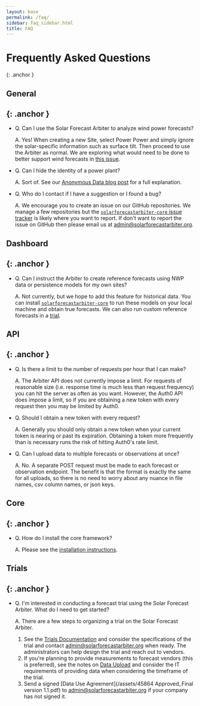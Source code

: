 ```yaml
---
layout: base
permalink: /faq/
sidebar: faq_sidebar.html
title: FAQ
---
```

<link href="/css/faq.css" type="text/css" rel="stylesheet">

# Frequently Asked Questions
{: .anchor }

## General
{: .anchor }
---

- Q. Can I use the Solar Forecast Arbiter to analyze wind power forecasts?

  A. Yes! When creating a new Site, select Power Power and simply ignore
the solar-specific information such as surface tilt. Then proceed to use
the Arbiter as normal. We are exploring what would need to be done to
better support wind forecasts in [this
issue](https://github.com/SolarArbiter/solarforecastarbiter-core/issues/491).

- Q. Can I hide the identity of a power plant?

  A. Sort of. See our [Anonymous Data blog
post](https://solarforecastarbiter.org/2019/09/30/Anonymous-Data.html)
for a full explanation.

- Q. Who do I contact if I have a suggestion or I found a bug?

  A. We encourage you to create an issue on our GitHub repositories. We
manage a few repositories but the [`solarforecastarbiter-core` issue
tracker](https://github.com/SolarArbiter/solarforecastarbiter-core/issues)
is likely where you want to report. If don't want to report the issue on
GitHub then please email us at
[admin@solarforecastarbiter.org](mailto:admin@solarforecastarbiter.org).

## Dashboard
{: .anchor }
---

- Q. Can I instruct the Arbiter to create reference forecasts using NWP
  data or persistence models for my own sites?

  A. Not currently, but we hope to add this feature for historical data. You can
  install
  [`solarforecastarbiter-core`](https://solarforecastarbiter-core.readthedocs.io/en/latest/installation.html)
  to run these models on your local machine and obtain true forecasts. We can
  also run custom reference forecasts in a
  [trial](/documentation/dashboard/trials/).


## API
{: .anchor }
---

- Q. Is there a limit to the number of requests per hour that I can make?

  A. The Arbiter API does not currently impose a limit. For requests of reasonable
size (i.e. response time is much less than request frequency) you can hit the
server as often as you want. However, the Auth0 API does impose a limit, so if
you are obtaining a new token with every request then you may be limited by
Auth0.

- Q. Should I obtain a new token with every request?

  A. Generally you should only obtain a new token when your current token is
nearing or past its expiration. Obtaining a token more frequently than is
necessary runs the risk of hitting Auth0's rate limit.

- Q. Can I upload data to multiple forecasts or observations at once?

  A. No. A separate POST request must be made to each forecast or observation
  endpoint. The benefit is that the format is exactly the same for all uploads,
  so there is no need to worry about any nuance in file names, csv column names,
  or json keys.

## Core
{: .anchor }
---

- Q. How do I install the core framework?

  A. Please see the [installation instructions](https://solarforecastarbiter-core.readthedocs.io/en/latest/installation.html).

## Trials
{: .anchor }
---

- Q. I'm interested in conducting a forecast trial using the Solar
  Forecast Arbiter. What do I need to get started?

  A. There are a few steps to organizing a trial on the Solar Forecast Arbiter.
    1. See the [Trials Documentation](/documentation/dashboard/trials/)
       and consider the specifications of the trial and contact
       [admin@solarforecastarbiter.org](mailto:admin@solarforecastarbiter.org)
       when ready. The administrators can help design the trial and
       reach out to vendors.
    2. If you're planning to provide measurements to forecast vendors (this is
       preferred), see the notes on [Data
       Upload](/documentation/dashboard/trials/#data-upload) and consider the IT
       requirements of providing data when considering the timeframe of the
       trial.
    2. Send a signed [Data Use Agreement](/assets/45864 Approved_Final version
       1.1.pdf) to
       [admin@solarforecastarbiter.org](mailto:admin@solarforecastarbiter.org)
       if your company has not signed it.
